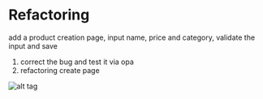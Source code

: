 # Refactoring
add a product creation page, input name, price and category, validate the input and save

1. correct the bug and test it via opa
2. refactoring create page

![alt tag](https://user-images.githubusercontent.com/31752565/42742111-be33d364-88ea-11e8-9e5c-ff14362b369f.png)
